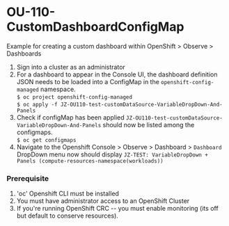 # OU-110-CustomDashboardConfigMap
Example for creating a custom dashboard within OpenShift > Observe > Dashboards

 1. Sign into a cluster as an administrator </br>
 2. For a dashboard to appear in the Console UI, the dashboard definition JSON needs to be loaded into a ConfigMap in the `openshift-config-managed` namespace. </br>
  `$ oc project openshift-config-managed` </br>
  `$ oc apply -f JZ-OU110-test-customDataSource-VariableDropDown-And-Panels` </br>
 3. Check if configMap has been applied `JZ-OU110-test-customDataSource-VariableDropDown-And-Panels` should now be listed among the configmaps. </br>
  `$ oc get configmaps` </br>
 4. Navigate to the Openshift Console > Observe > Dashboard > `Dashboard` DropDown menu now should display `JZ-TEST: VariableDropDown + Panels (compute-resources-namespace(workloads))`

### Prerequisite 
1. 'oc' Openshift CLI must be installed 
2. You must have administrator access to an OpenShift Cluster 
3. If you're running OpenShift CRC -- you must enable monitoring (its off but default to conserve resources). 

